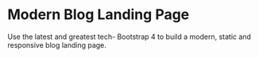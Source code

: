 # Modern Blog Landing Page
Use the latest and greatest tech- Bootstrap 4 to build a modern, static and responsive blog landing page.
